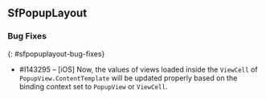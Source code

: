 ## SfPopupLayout

### Bug Fixes
{: #sfpopuplayout-bug-fixes}

* \#I143295 – [iOS] Now, the values of views loaded inside the `ViewCell` of `PopupView.ContentTemplate` will be updated properly based on the binding context set to `PopupView` or `ViewCell`.